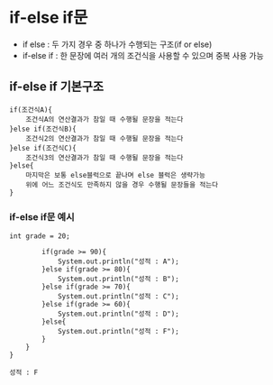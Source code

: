 # if-else if문
- if else : 두 가지 경우 중 하나가 수행되는 구조(if or else)
- if-else if : 한 문장에 여러 개의 조건식을 사용할 수 있으며 중복 사용 가능

## if-else if 기본구조
```
if(조건식A){
    조건식A의 연산결과가 참일 때 수행될 문장을 적는다
}else if(조건식B){
    조건식2의 연산결과가 참일 때 수행될 문장을 적는다
}else if(조건식C){
    조건식3의 연산결과가 참일 때 수행될 문장을 적는다
}else{
    마지막은 보통 else블럭으로 끝나며 else 블럭은 생략가능
    위에 어느 조건식도 만족하지 않을 경우 수행될 문장들을 적는다
}
```

### if-else if문 예시
```
int grade = 20;

        if(grade >= 90){
            System.out.println("성적 : A");
        }else if(grade >= 80){
            System.out.println("성적 : B");
        }else if(grade >= 70){
            System.out.println("성적 : C");
        }else if(grade >= 60){
            System.out.println("성적 : D");
        }else{
            System.out.println("성적 : F");
        }
    }
}

성적 : F
```
